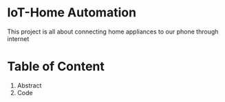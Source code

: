 # IoT-Home Automation

This project is all about connecting home appliances to our phone through internet

# Table of Content
1. Abstract
2. Code
